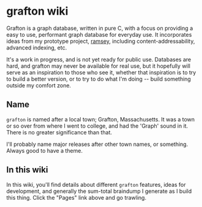 # grafton wiki

Grafton is a graph database, written in pure C, with a focus on providing a easy
to use, performant graph database for everyday use. It incorporates ideas from
my prototype project, [ramsey](http://github.com/jfredett/ramsey), including
content-addressability, advanced indexing, etc.

It's a work in progress, and is not yet ready for public use. Databases are
hard, and grafton may never be available for real use, but it hopefully will
serve as an inspiration to those who see it, whether that inspiration is to try
to build a better version, or to try to do what I'm doing -- build something
outside my comfort zone.

## Name

`grafton` is named after a local town; Grafton, Massachusetts. It was a town or
so over from where I went to college, and had the 'Graph' sound in it. There is
no greater significance than that.

I'll probably name major releases after other town names, or something. Always
good to have a theme.

## In this wiki

In this wiki, you'll find details about different `grafton` features, ideas for
development, and generally the sum-total braindump I generate as I build this
thing. Click the "Pages" link above and go trawling.
